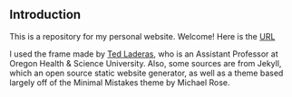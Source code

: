 ## Introduction
This is a repository for my personal website. Welcome! Here is the [URL](https://Yifeng-T.github.io)

I used the frame made by [Ted Laderas](https://github.com/laderast), who is an Assistant Professor at Oregon Health & Science University.
Also, some sources are from Jekyll, which an open source static website generator, as well as a theme based largely off of the Minimal Mistakes theme by Michael Rose.


